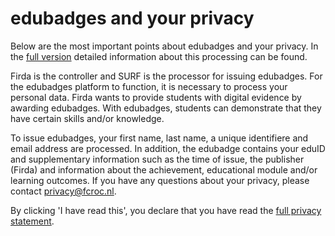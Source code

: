 # edubadges and your privacy

Below are the most important points about edubadges and your privacy. In the [full version](https://raw.githubusercontent.com/edubadges/privacy/master/mbo/firda/edubadges-formal-text-en.md) detailed information about this processing can be found.

Firda is the controller and SURF is the processor for issuing edubadges. For the edubadges platform to function, it is necessary to process your personal data. Firda wants to provide students with digital evidence by awarding edubadges. With edubadges, students can demonstrate that they have certain skills and/or knowledge.

To issue edubadges, your first name, last name, a unique identifiere and email address are processed. In addition, the edubadge contains your eduID and supplementary information such as the time of issue, the publisher (Firda) and information about the achievement, educational module and/or learning outcomes. If you have any questions about your privacy, please contact [privacy@fcroc.nl](mailto:privacy@fcroc.nl). 

By clicking 'I have read this', you declare that you have read the [full privacy statement](https://raw.githubusercontent.com/edubadges/privacy/master/mbo/firda/edubadges-formal-text-en.md).
